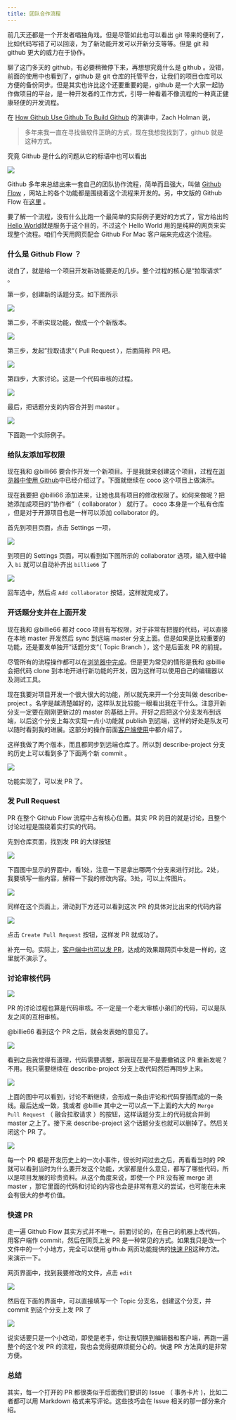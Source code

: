 ```yaml
---
title: 团队合作流程
---
```


前几天还都是一个开发者唱独角戏。但是尽管如此也可以看出 git 带来的便利了，比如代码写错了可以回滚，为了新功能开发可以开新分支等等。但是 git 和 github 更大的威力在于协作。

聊了这门多天的 github，有必要稍微停下来，再想想究竟什么是 github 。没错，前面的使用中也看到了，github 是 git 仓库的托管平台，让我们的项目仓库可以方便的备份同步。但是其实也许比这个还要重要的是，github 是一个大家一起协作做项目的平台，是一种开发者的工作方式，引导一种看着不像流程的一种真正健康轻便的开发流程。

在 [How Github Use Github To Build Github](https://www.youtube.com/watch?v=qyz3jkOBbQY) 的演讲中，Zach Holman 说，

>多年来我一直在寻找做软件正确的方式，现在我想我找到了，github 就是这种方式。

究竟 Github 是什么的问题从它的标语中也可以看出

![](images/github_flow/better_together.png)

Github 多年来总结出来一套自己的团队协作流程，简单而且强大，叫做 [Github Flow](https://guides.github.com/introduction/flow/index.html) ，网站上的各个功能都是围绕着这个流程来开发的。另，中文版的 Github Flow 在[这里](http://gitbeijing.com/flow/) 。

要了解一个流程，没有什么比跑一个最简单的实际例子更好的方式了，官方给出的[Hello World](https://guides.github.com/activities/hello-world/)就是服务于这个目的，不过这个 Hello World 用的是纯粹的网页来实现整个流程。咱们今天用网页配合 Github For Mac 客户端来完成这个流程。

### 什么是 Github Flow ？

说白了，就是给一个项目开发新功能要走的几步。整个过程的核心是“拉取请求” 。

第一步，创建新的话题分支。如下图所示

![](images/github_flow/new_branch.png)

第二步，不断实现功能，做成一个个新版本。

![](images/github_flow/make_changes.png)

第三步，发起”拉取请求“（ Pull Request ），后面简称 PR 吧。

![](images/github_flow/open_pr.png)

第四步，大家讨论。这是一个代码审核的过程。

![](images/github_flow/discuss.png)

最后，把话题分支的内容合并到 master 。

![](images/github_flow/merge_in.png)

下面跑一个实际例子。

<!-- http://git-scm.com/book/en/v2/GitHub-Contributing-to-a-Project 的例子就挺好 -->

### 给队友添加写权限

现在我和 @billi66 要合作开发一个新项目。于是我就来创建这个项目，过程在[浏览器中使用 Github](github_in_browser.html)中已经介绍过了。下面就继续在 coco 这个项目上做演示。

现在我要把 @billi66 添加进来，让她也具有项目的修改权限了。如何来做呢？把她添加成项目的“协作者”（ collaborator ） 就行了。 coco 本身是一个私有仓库 ，但是对于开源项目也是一样可以添加 collaborator 的。

首先到项目页面，点击 Settings 一项，

![](images/github_flow/find_settings.png)

到项目的 Settings 页面，可以看到如下图所示的 collaborator 选项，输入框中输入 `bi` 就可以自动补齐出 `billie66` 了

![](images/github_flow/add_collaborator.png)

回车选中，然后点 `Add collaborator` 按钮，这样就完成了。

### 开话题分支并在上面开发

现在我和 @billie66 都对 coco 项目有写权限，对于非常有把握的代码，可以直接在本地 master 开发然后 sync 到远端 master 分支上面。但是如果是比较重要的功能，还是要发单独开”话题分支“（ Topic Branch ），这个是后面发 PR 的前提。

尽管所有的流程操作都可以在[浏览器中完成](https://github.com/blog/1557-github-flow-in-the-browser)。但是更为常见的情形是我和 @billie 会把代码 clone 到本地开进行新功能的开发，因为这样可以使用自己的编辑器以及测试工具。

现在我要对项目开发一个很大很大的功能，所以就先来开一个分支叫做 describe-project 。名字是越清楚越好的，这样队友比较能一眼看出我在干什么。注意开新分支一定要在刚刚更新过的 master 的基础上开。开好之后把这个分支发布到远端，以后这个分支上每次实现一点小功能就 publish 到远端，这样的好处是队友可以随时看到我的进展。这部分的操作前面[客户端使用](github_for_mac.html)中都介绍了。

这样我做了两个版本，而且都同步到远端仓库了。所以到 describe-project 分支的历史上可以看到多了下面两个新 commit 。

![](images/github_flow/two_commits.png)

功能实现了，可以发 PR 了。

### 发 Pull Request

PR 在整个 Github Flow 流程中占有核心位置。其实 PR 的目的就是讨论，且整个讨论过程是围绕着实打实的代码。

先到仓库页面，找到发 PR 的大绿按钮

![](images/github_flow/compare_btn.png)

下面图中显示的界面中，看1处，注意一下是拿出哪两个分支来进行对比。2处，我要填写一些内容，解释一下我的修改内容。3处，可以上传图片。

![](images/github_flow/pr_main_view.png)

同样在这个页面上，滑动到下方还可以看到这次 PR 的具体对比出来的代码内容

![](images/github_flow/pr_content.png)

点击 `Create Pull Request` 按钮，这样发 PR 就成功了。

补充一句。实际上，[客户端中也可以发 PR](https://github.com/blog/1946-create-pull-requests-with-github-for-mac)，达成的效果跟网页中发是一样的，这里就不演示了。

### 讨论审核代码

![](images/github_flow/final_pr.png)

PR 的讨论过程也算是代码审核。不一定是一个老大审核小弟们的代码，可以是队友之间的互相审核。

@billie66 看到这个 PR 之后，就会发表她的意见了。

![](images/github_flow/billie_comment.png)

看到之后我觉得有道理，代码需要调整，那我现在是不是要撤销这 PR 重新发呢？不用。我只需要继续在 describe-project 分支上改代码然后再同步上来。

![](images/github_flow/more_code.png)

上面的图中可以看到，讨论不断继续，会形成一条由评论和代码穿插而成的一条线。最后达成一致，我或者 @billie 其中之一可以点一下上面的大大的 `Merge Pull Request` （ 融合拉取请求 ）的按钮，这样话题分支上的代码就合并到 master 之上了。接下来 describe-project 这个话题分支也就可以删掉了。然后关闭这个 PR 了。

![](images/github_flow/delete_branch.png)

每一个 PR 都是开发历史上的一次小事件，很长时间过去之后，再看看当时的 PR 就可以看到当时为什么要开发这个功能，大家都是什么意见，都写了哪些代码，所以是项目发展的珍贵资料。从这个角度来说，即使一个 PR 没有被 merge 进 master ，那它里面的代码和讨论的内容也会是非常有意义的尝试，也可能在未来会有很大的参考价值。

### 快速 PR

走一遍 Github Flow 其实方式并不唯一。前面讨论的，在自己的机器上改代码，用客户端作 commit，然后在网页上发 PR 是一种常见的方式。如果我只是改一个文件中的一个小地方，完全可以使用 github 网页功能提供的[快速 PR](https://github.com/blog/1945-quick-pull-requests)这种方法。来演示一下。

网页界面中，找到我要修改的文件，点击 `edit`

![](images/github_flow/quick_pr_view.png)

然后在下面的界面中，可以直接填写一个 Topic 分支名，创建这个分支，并 commit 到这个分支上发 PR 了

![](images/github_flow/quick_pr_view.png)


说实话要只是一个小改动，即使是老手，你让我切换到编辑器和客户端，再跑一遍整个的这个发 PR 的流程，我也会觉得挺麻烦挺分心的。快速 PR 方法真的是非常方便。

### 总结
其实，每一个打开的 PR 都很类似于后面我们要讲的 Issue （ 事务卡片 )，比如二者都可以用 Markdown 格式来写评论。这些技巧会在 Issue 相关的那一部分来介绍。
